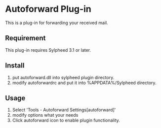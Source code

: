 Autoforward Plug-in
=======================

This is a plug-in for forwarding your received mail.

Requirement
-----------

This plug-in requires Sylpheed 3.1 or later.

Install
-------

1. put autoforward.dll into sylpheed plugin directory.
2. modify autoforwardrc and put it into %APPDATA%/Sylpheed directory.

Usage
-----

1. Select 'Tools - Autoforward Settings[autoforward]'
2. modify options what your needs
3. Click autoforward icon to enable plugin functionality.


